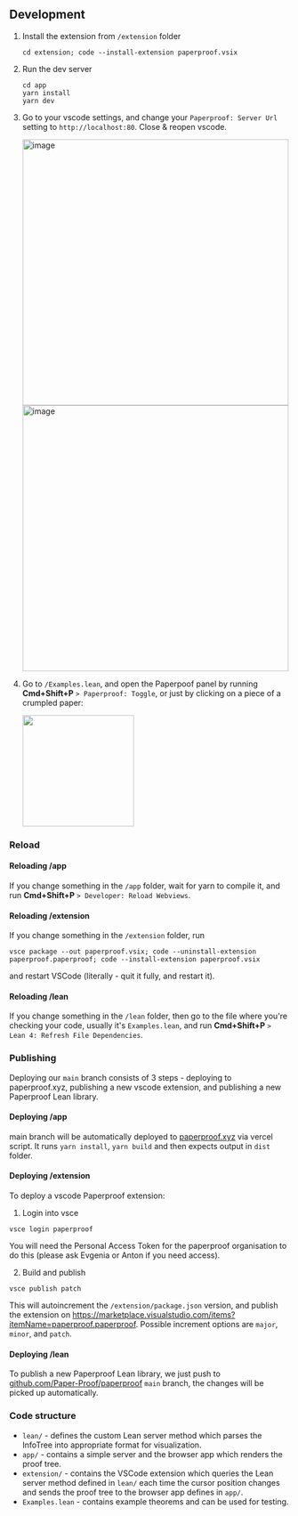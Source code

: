 ## Development

1. Install the extension from `/extension` folder

    ```console
    cd extension; code --install-extension paperproof.vsix
    ```

2. Run the dev server

    ```shell
    cd app
    yarn install
    yarn dev
    ```

3. Go to your vscode settings, and change your `Paperproof: Server Url` setting to `http://localhost:80`. Close & reopen vscode.

    <img width="478" alt="image" src="https://github.com/Paper-Proof/paperproof/assets/7578559/13539e57-2a66-4067-9193-b5e324984d2f">
    <img width="478" alt="image" src="https://github.com/Paper-Proof/paperproof/assets/7578559/fb775762-4e3f-468b-94ef-5abbd1cd2593">

4. Go to `/Examples.lean`, and open the Paperpoof panel by running **Cmd+Shift+P** `> Paperproof: Toggle`, or just by clicking on a piece of a crumpled paper:

    <img width="200" src="https://github.com/Paper-Proof/paperproof/assets/7578559/fd077fbe-36a3-4e94-9fa8-b7a38ffd1eea"/>

### Reload 

#### Reloading /app

If you change something in the `/app` folder, wait for yarn to compile it, and run **Cmd+Shift+P** `> Developer: Reload Webviews`.

#### Reloading /extension

If you change something in the `/extension` folder, run

```shell
vsce package --out paperproof.vsix; code --uninstall-extension paperproof.paperproof; code --install-extension paperproof.vsix
```
and restart VSCode (literally - quit it fully, and restart it).

#### Reloading /lean

If you change something in the `/lean` folder, then go to the file where you're checking your code, usually it's `Examples.lean`, and run **Cmd+Shift+P** `> Lean 4: Refresh File Dependencies`.


### Publishing

Deploying our `main` branch consists of 3 steps - deploying to paperproof.xyz, publishing a new vscode extension, and publishing a new Paperproof Lean library.

#### Deploying /app

main branch will be automatically deployed to [paperproof.xyz](paperproof.xyz) via
vercel script. It runs `yarn install`, `yarn build` and then expects output in
`dist` folder.

#### Deploying /extension

To deploy a vscode Paperproof extension:

1. Login into vsce

```shell
vsce login paperproof
```

You will need the Personal Access Token for the paperproof organisation to do this (please ask Evgenia or Anton if you need access).

2. Build and publish

```shell
vsce publish patch
```

This will autoincrement the `/extension/package.json` version, and publish the extension on https://marketplace.visualstudio.com/items?itemName=paperproof.paperproof.
Possible increment options are `major`, `minor`, and `patch`.

#### Deploying /lean

To publish a new Paperproof Lean library, we just push to [github.com/Paper-Proof/paperproof](github.com/Paper-Proof/paperproof) `main` branch, the changes will be picked up automatically.

### Code structure

- `lean/` - defines the custom Lean server method which parses the InfoTree into appropriate format for visualization.
- `app/` - contains a simple server and the browser app which renders
the proof tree.
- `extension/` - contains the VSCode extension which queries the Lean server method defined in `lean/` each time the cursor position changes
and sends the proof tree to the browser app defines in `app/`.
- `Examples.lean` - contains example theorems and can be used for testing.
